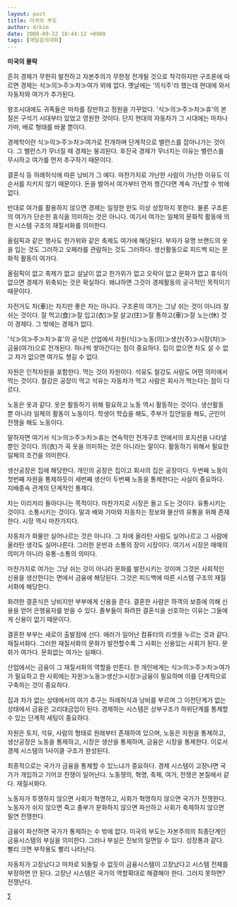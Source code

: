 ```yaml
---
layout: post
title: 미국의 부도
author: drkim
date: 2008-09-22 18:44:12 +0900
tags: [깨달음의대화]
---
```

**미국의 몰락**

흔히 경제가 무한히 발전하고 자본주의가 무한정 전개될 것으로 착각하지만 구조론에 따르면 경제는 식≫의≫주≫차≫여가 외에 없다. 옛날에는 '의식주'라 했는데 현대에 와서 자동차와 여가가 추가된다.

왕조시대에도 귀족들은 마차를 장만하고 정원을 가꾸었다. '식≫의≫주≫차≫휴'의 본질은 구석기 시대부터 있었고 영원한 것이다. 단지 현대의 자동차가 그 시대에는 마차나 가마, 배로 형태를 바꿀 뿐이다. 

경제학이란 식≫의≫주≫차≫여가로 전개하며 단계적으로 밸런스를 잡아나가는 것이다. 그 밸런스가 무너질 때 경제는 붕괴된다. 후진국 경제가 무너지는 이유는 밸런스를 무시하고 여가를 먼저 추구하기 때문이다. 

결혼식 등 허례허식에 따른 낭비가 그 예다. 마찬가지로 가난한 사람이 가난한 이유도 이 순서를 지키지 않기 때문이다. 돈을 벌어서 여가부터 먼저 챙긴다면 계속 가난할 수 밖에 없다. 

반대로 여가를 활용하지 않으면 경제는 일정한 한도 이상 성장하지 못한다. 물론 구조론의 여가가 단순한 휴식을 의미하는 것은 아니다. 여기서 여가는 일체의 문화적 활동에 의한 시스템 구조의 재질서화를 의미한다.

올림픽과 같은 행사도 한가위와 같은 축제도 여가에 해당된다. 부자가 유명 브랜드의 옷을 입는 것도 그러하고 오페라를 관람하는 것도 그러하다. 생산활동으로 피드백 되는 문화적 활동이 여가다. 

올림픽이 없고 축제가 없고 설날이 없고 한가위가 없고 오락이 없고 문화가 없고 휴식이 없으면 경제가 위축되는 것은 확실하다. 왜냐하면 그것이 경제활동의 궁극적인 목적이기 때문이다. 

자전거도 차(車)는 차지만 좋은 차는 아니다. 구조론의 여가는 그냥 쉬는 것이 아니라 잘 쉬는 것이다. 잘 먹고(食)≫잘 입고(衣)≫잘 살고(住)≫잘 통하고(車)≫잘 노는(休) 것이 경제다. 그 밖에는 경제가 없다.

'식≫의≫주≫차≫휴'의 공식은 산업에서 자원(식)≫노동(의)≫생산(주)≫시장(차)≫금융(여가)으로 전개된다. 하나씩 쌓아간다는 점이 중요하다. 집이 없으면 차도 살 수 없고 차가 없으면 여가도 챙길 수 없다.

자원은 인적자원을 포함한다. 먹는 것이 자원이다. 석유도 철강도 사람도 어떤 의미에서 먹는 것이다. 철강은 공장이 먹고 석유는 자동차가 먹고 사람은 회사가 먹는다는 점이 다르다. 

노동은 옷과 같다. 옷은 활동하기 위해 필요하고 노동 역시 활동하는 것이다. 생산활동 뿐 아니라 일체의 활동이 노동이다. 학생이 학습을 해도, 주부가 집안일을 해도, 군인이 전쟁을 해도 노동이다. 

말하자면 여기서 식≫의≫주≫차≫휴는 연속적인 전개구조 안에서의 포지션을 나타낼 뿐인 것이다. 의(衣)가 꼭 옷을 의미하는 것은 아니라는 말이다. 활동하기 위해서 필요한 일체의 조건을 의미한다. 

생산공장은 집에 해당한다. 개인의 공장은 집이고 회사의 집은 공장이다. 두번째 노동이 첫번째 자원을 통제하듯이 세번째 생산이 두번째 노동을 통제한다는 사실이 중요하다. 지배종속 관계의 단계적인 통제다. 

차는 이리저리 돌아다니는 목적이다. 마찬가지로 시장은 돌고 도는 것이다. 유통시키는 것이다. 소통시키는 것이다. 말과 배와 가마와 자동차는 정보와 물산의 유통을 위해 존재한다. 시장 역시 마찬가지다. 

자동차가 화물만 실어나르는 것은 아니다. 그 차에 올라탄 사람도 실어나르고 그 사람에 올라탄 생각도 실어나른다. 그러한 운반과 소통의 장이 시장이다. 여기서 시장은 매매의 의미가 아니라 유통-소통의 의미다. 

마찬가지로 여가는 그냥 쉬는 것이 아니라 문화를 발전시키는 것이며 그것은 사회적인 신용을 생산한다는 면에서 금융에 해당된다. 그것은 피드백에 따른 시스템 구조의 재질서화에 해당한다. 

화려한 결혼식은 낭비지만 부부에게 신용을 준다. 결혼한 사람은 하객의 보증에 의해 신용을 얻어 은행융자를 받을 수 있다. 졸부들이 화려한 결혼식을 선호하는 이유는 그들에게 신용이 없기 때문이다.

결혼한 부부는 새로이 출발점에 선다. 에러가 일어난 컴퓨터의 리셋을 누르는 것과 같다. 재질서화다. 그러한 재질서화의 문화가 발전할수록 그 사회는 신용있는 사회가 된다. 문화가 여가다. 문화없는 여가는 실패다.

산업에서는 금융이 그 재질서화의 역할을 만튼다. 한 개인에게는 식≫의≫주≫차≫여가가 필요하고 한 사회에는 자원≫노동≫생산≫시장≫금융이 필요하며 이를 단계적으로 구축하는 것이 중요하다.

집과 차가 없는 상태에서의 여가 추구는 허례허식과 낭비를 부르며 그 이전단계가 없는 상태에서 금융은 고리대금업이 된다. 경제하는 시스템은 상부구조가 하위단계를 통제할 수 있는 단계적 세팅이 중요하다. 

자원은 토지, 석유, 사람의 형태로 원래부터 존재하여 있으며, 노동은 자원을 통제하고, 생산공장은 노동을 통제하고, 시장은 생산을 통제하며, 금융은 시장을 통제한다. 이로서 경제 시스템의 1사이클 구조가 완성된다.

최종적으로는 국가가 금융을 통제할 수 있느냐가 중요하다. 경제 시스템이 고장나면 국가가 개입하고 기어코 전쟁이 일어난다. 노동쟁의, 혁명, 축제, 여가, 전쟁은 본질에서 같다. 재질서화다. 

노동자가 투쟁하지 않으면 사회가 혁명하고, 사회가 혁명하지 않으면 국가가 전쟁한다. 노동자가 쉬지 않으면 죽고 졸부가 문화하지 않으면 파산하고 사회가 축제하지 않으면 필연 전쟁한다. 

금융이 파산하면 국가가 통제하는 수 밖에 없다. 미국의 부도는 자본주의의 최종단계인 금융시스템의 부실을 의미한다. 그러나 부실은 진보의 일면일 수 있다. 성장통과 같다. 빨리 크면 부작용도 빨리 나타난다. 

자동차가 고장났다고 마차로 되돌릴 수 없듯이 금융시스템이 고장났다고 시스템 전체를 부정하면 안 된다. 고장난 시스템은 국가의 역할확대로 해결해야 한다. 그러지 못하면? 전쟁난다. 





∑